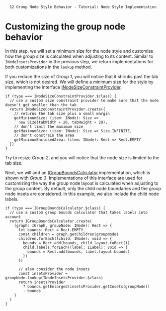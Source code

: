 <!--
 //////////////////////////////////////////////////////////////////////////////
 // @license
 // This file is part of yFiles for HTML 2.6.0.2.
 // Use is subject to license terms.
 //
 // Copyright (c) 2000-2023 by yWorks GmbH, Vor dem Kreuzberg 28,
 // 72070 Tuebingen, Germany. All rights reserved.
 //
 //////////////////////////////////////////////////////////////////////////////
-->
#

      12 Group Node Style Behavior - Tutorial: Node Style Implementation

# Customizing the group node behavior

In this step, we will set a minimum size for the node style and customize how the group size is calculated when adjusting to its content. Similar to `INodeInsetsProvider` in the previous step, we return implementations for both customizations in the `lookup` method.

If you reduce the size of _Group 1_, you will notice that it shrinks past the tab size, which is not desired. We will define a minimum size for the style by implementing the interface [INodeSizeConstraintProvider](https://docs.yworks.com/yfileshtml/#/api/INodeSizeConstraintProvider).

```
if (type === INodeSizeConstraintProvider.$class) {
  // use a custom size constraint provider to make sure that the node doesn't get smaller than the tab
  return INodeSizeConstraintProvider.create({
    // returns the tab size plus a small margin
    getMinimumSize: (item: INode): Size =>
      new Size(tabWidth + 20, tabHeight + 20),
    // don't limit the maximum size
    getMaximumSize: (item: INode): Size => Size.INFINITE,
    // don't constrain the area
    getMinimumEnclosedArea: (item: INode): Rect => Rect.EMPTY
  })
}
```

Try to resize _Group 2_, and you will notice that the node size is limited to the tab size.

Next, we will add an [IGroupBoundsCalculator](https://docs.yworks.com/yfileshtml/#/api/IGroupBoundsCalculator) implementation, which is shown with _Group 3_. Implementations of this interface are used for customizing the way the group node layout is calculated when adjusting to the group content. By default, only the child node boundaries and the group node insets are considered. In this example, we also include the child node labels.

```
if (type === IGroupBoundsCalculator.$class) {
  // use a custom group bounds calculator that takes labels into account
  return IGroupBoundsCalculator.create(
    (graph: IGraph, groupNode: INode): Rect => {
      let bounds: Rect = Rect.EMPTY
      const children = graph.getChildren(groupNode)
      children.forEach((child: INode): void => {
        bounds = Rect.add(bounds, child.layout.toRect())
        child.labels.forEach((label: ILabel): void => {
          bounds = Rect.add(bounds, label.layout.bounds)
        })
      })

      // also consider the node insets
      const insetsProvider = groupNode.lookup(INodeInsetsProvider.$class)
      return insetsProvider
        ? bounds.getEnlarged(insetsProvider.getInsets(groupNode))
        : bounds
    }
  )
}
```
